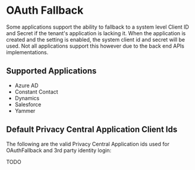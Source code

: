 # OAuth Fallback

Some applications support the ability to fallback to a system level Client ID and Secret if the tenant's application is lacking it.  When the application is created and the setting is enabled, the system client id and secret will be used.  Not all applications support this however due to the back end APIs implementations.

## Supported Applications

-   Azure AD
-   Constant Contact
-   Dynamics
-   Salesforce
-   Yammer

##  Default Privacy Central Application Client Ids

The following are the valid Privacy Central Application ids used for OAuthFallback and 3rd party identity login:

TODO